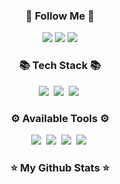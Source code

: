 <h3 align="center">🌈 Follow Me 🌈</h3>
<div align="center">
    <a href="https://www.instagram.com/pangssong/" target="_blank"><img src="https://img.shields.io/badge/Instagram-E4405F?style=for-the-badge&logo=Instagram&logoColor=white"/></a> 
    <a href="https://mail.google.com/mail/?view=cm&amp;fs=1&amp;to=qkrcjsthd@gmail.com" target="_blank"><img src="https://img.shields.io/badge/Gmail-EA4335?style=for-the-badge&logo=Gmail&logoColor=white"/></a> 
    <a href="https://cheonsong.tistory.com/" target="_blank"><img src="https://img.shields.io/badge/DevBlog-0A0A0A?style=for-the-badge&logo=Blogger&logoColor=white"/></a> 
</div>

<h3 align="center">📚 Tech Stack 📚</h3>
<p align="center">
  <img src="https://img.shields.io/badge/Swift-F05138?style=for-the-badge&logo=Swift&logoColor=white"/></a>&nbsp 
  <img src="https://img.shields.io/badge/iOS-000000?style=for-the-badge&logo=iOS&logoColor=white"/></a>&nbsp
  <img src="https://img.shields.io/badge/ReactiveX-B7178C?style=for-the-badge&logo=ReactiveX&logoColor=white"/></a>&nbsp
</p>

<h3 align="center">⚙ Available Tools ⚙</h3>
<p align="center">
  <img src="https://img.shields.io/badge/Xcode-147EFB?style=for-the-badge&logo=Xcode&logoColor=white"/></a>&nbsp
  <img src="https://img.shields.io/badge/Zeplin-FF6900?style=for-the-badge"/></a>&nbsp
  <img src="https://img.shields.io/badge/Redmine-B32024?style=for-the-badge&logo=Redmine&logoColor=white"/></a>&nbsp
  <img src="https://img.shields.io/badge/Slack-4A154B?style=for-the-badge&logo=Slack&logoColor=white"/></a>&nbsp
</p>

<h3 align="center">⭐ My Github Stats ⭐</h3>
<div align="center">
